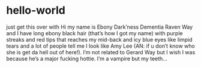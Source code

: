 # hello-world
just get this over with 
Hi my name is Ebony Dark’ness Dementia Raven Way and I have long ebony black hair (that’s how I got my name) with purple streaks and red tips that reaches my mid-back and icy blue eyes like limpid tears and a lot of people tell me I look like Amy Lee (AN: if u don’t know who she is get da hell out of here!). I’m not related to Gerard Way but I wish I was because he’s a major fucking hottie. I’m a vampire but my teeth...
